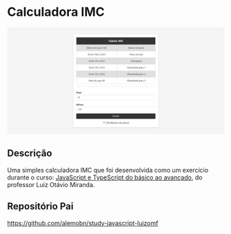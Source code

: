 # Calculadora IMC
![Demo](docs/demo.png)

## Descrição
Uma simples calculadora IMC que foi desenvolvida como um exercício durante o curso: [JavaScript e TypeScript do básico ao avançado](https://www.udemy.com/course/curso-de-javascript-moderno-do-basico-ao-avancado/learn/lecture/16342392?start=0#overview), do professor Luiz Otávio Miranda.

## Repositório Pai
https://github.com/alemobn/study-javascript-luizomf
